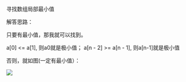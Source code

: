 寻找数组局部最小值

解答思路：

只要有最小值，那我就可以找到。

a[0] <= a[1], 则a0就是极小值；
a[n - 2] >=  a[n - 1], 则a[n-1]就是极小值

否则，就如图(一定有最小值）：

![](https://img-blog.csdnimg.cn/a05469ef1d94408cbba43e2562274c07.png)
